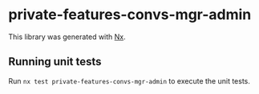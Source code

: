 # private-features-convs-mgr-admin

This library was generated with [Nx](https://nx.dev).

## Running unit tests

Run `nx test private-features-convs-mgr-admin` to execute the unit tests.

